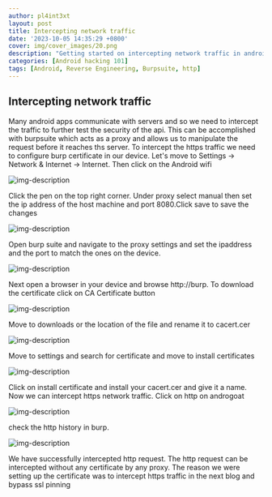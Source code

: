 ```yaml
---
author: pl4int3xt
layout: post
title: Intercepting network traffic
date: '2023-10-05 14:35:29 +0800'
cover: img/cover_images/20.png
description: "Getting started on intercepting network traffic in android applications and manipulate requests send by the API"
categories: [Android hacking 101]
tags: [Android, Reverse Engineering, Burpsuite, http]
---
```


## Intercepting network traffic
Many android apps communicate with servers and so we need to intercept the traffic to further test the security of the api. This can be accomplished with burpsuite which acts as a proxy and allows us to manipulate the request before it reaches ths server. To intercept the https traffic we need to configure burp certificate in our device. Let's move to Settings -> Network & Internet -> Internet. Then click on the Android wifi

![img-description](/img/network-interception/2.png)

Click the pen on the top right corner. Under proxy select manual then set the ip address of the host machine and port 8080.Click save to save the changes

![img-description](/img/network-interception/3.png)

Open burp suite and navigate to the proxy settings and set the ipaddress and the port to match the ones on the device.

![img-description](/img/network-interception/4.png)

Next open a browser in your device and browse http://burp. To download the certificate click on CA Certificate button

![img-description](/img/network-interception/5.png)

Move to downloads or the location of the file and rename it to cacert.cer

![img-description](/img/network-interception/6.png)

Move to settings and search for certificate and move to install certificates

![img-description](/img/network-interception/7.png)

Click on install certificate and install your cacert.cer and give it a name. Now we can intercept https network traffic. Click on http on androgoat

![img-description](/img/network-interception/1.png)

check the http history in burp.

![img-description](/img/network-interception/8.png)

We have successfully intercepted http request. The http request can be intercepted without any certificate by any proxy. The reason we were setting up the certificate was to intercept https traffic in the next blog and bypass ssl pinning